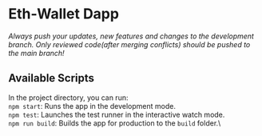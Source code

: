 # Eth-Wallet Dapp

_Always push your updates, new features and changes to the development branch. Only reviewed code(after merging conflicts) should be pushed to the main branch!_

## Available Scripts

In the project directory, you can run: \
 `npm start`: Runs the app in the development mode.\
 `npm test`: Launches the test runner in the interactive watch mode.\
 `npm run build`: Builds the app for production to the `build` folder.\
